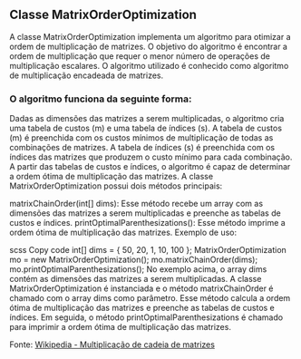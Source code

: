 ## Classe MatrixOrderOptimization

A classe MatrixOrderOptimization implementa um algoritmo para otimizar a ordem de multiplicação de matrizes. O objetivo do algoritmo é encontrar a ordem de multiplicação que requer o menor número de operações de multiplicação escalares. O algoritmo utilizado é conhecido como algoritmo de multiplicação encadeada de matrizes.

### O algoritmo funciona da seguinte forma:

Dadas as dimensões das matrizes a serem multiplicadas, o algoritmo cria uma tabela de custos (m) e uma tabela de índices (s).
A tabela de custos (m) é preenchida com os custos mínimos de multiplicação de todas as combinações de matrizes.
A tabela de índices (s) é preenchida com os índices das matrizes que produzem o custo mínimo para cada combinação.
A partir das tabelas de custos e índices, o algoritmo é capaz de determinar a ordem ótima de multiplicação das matrizes.
A classe MatrixOrderOptimization possui dois métodos principais:

matrixChainOrder(int[] dims): Esse método recebe um array com as dimensões das matrizes a serem multiplicadas e preenche as tabelas de custos e índices.
printOptimalParenthesizations(): Esse método imprime a ordem ótima de multiplicação das matrizes.
Exemplo de uso:

scss
Copy code
int[] dims = { 50, 20, 1, 10, 100 };
MatrixOrderOptimization mo = new MatrixOrderOptimization();
mo.matrixChainOrder(dims);
mo.printOptimalParenthesizations();
No exemplo acima, o array dims contém as dimensões das matrizes a serem multiplicadas. A classe MatrixOrderOptimization é instanciada e o método matrixChainOrder é chamado com o array dims como parâmetro. Esse método calcula a ordem ótima de multiplicação das matrizes e preenche as tabelas de custos e índices. Em seguida, o método printOptimalParenthesizations é chamado para imprimir a ordem ótima de multiplicação das matrizes.

Fonte: [Wikipedia - Multiplicação de cadeia de matrizes](https://pt.wikipedia.org/wiki/Multiplica%C3%A7%C3%A3o_de_cadeia_de_matrizes)